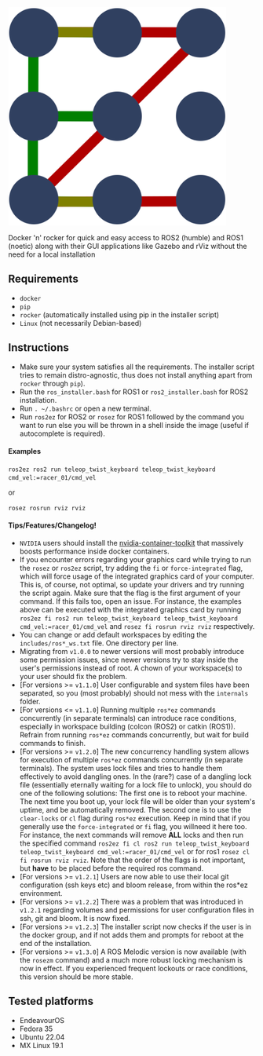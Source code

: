 <img src=media/rosez.png width="444px"/>

Docker 'n' rocker for quick and easy access to ROS2 (humble) and ROS1 (noetic) along with their GUI applications like Gazebo and rViz without the need for a local installation

## Requirements

* `docker`
* `pip`
* `rocker` (automatically installed using pip in the installer script)
* `Linux` (not necessarily Debian-based)

## Instructions
* Make sure your system satisfies all the requirements. The installer script tries to remain distro-agnostic, thus does not install anything apart from `rocker` through `pip`).
* Run the `ros_installer.bash` for ROS1 or `ros2_installer.bash` for ROS2 installation.
* Run `. ~/.bashrc` or open a new terminal.
* Run `ros2ez` for ROS2 or `rosez` for ROS1 followed by the command you want to run else you will be thrown in a shell inside the image (useful if autocomplete is required).

#### Examples

`ros2ez ros2 run teleop_twist_keyboard teleop_twist_keyboard cmd_vel:=racer_01/cmd_vel`

or

`rosez rosrun rviz rviz`

#### Tips/Features/Changelog!
* `NVIDIA` users should install the [nvidia-container-toolkit](https://docs.nvidia.com/datacenter/cloud-native/container-toolkit/install-guide.html) that massively boosts performance inside docker containers.
* If you encounter errors regarding your graphics card while trying to run the `rosez` or `ros2ez` script, try adding the `fi` or `force-integrated` flag, which will force usage of the integrated graphics card of your computer. This is, of course, not optimal, so update your drivers and try running the script again. Make sure that the flag is the first argument of your command. If this fails too, open an issue. For instance, the examples above can be executed with the integrated graphics card by running `ros2ez fi ros2 run teleop_twist_keyboard teleop_twist_keyboard cmd_vel:=racer_01/cmd_vel` and `rosez fi rosrun rviz rviz` respectively.
* You can change or add default workspaces by editing the `includes/ros*_ws.txt` file. One directory per line.
* Migrating from `v1.0.0` to newer versions will most probably introduce some permission issues, since newer versions try to stay inside the user's permissions instead of root. A chown of your workspace(s) to your user should fix the problem.
* [For versions >= `v1.1.0`] User configurable and system files have been separated, so you (most probably) should not mess with the `internals` folder.
* [For versions <= `v1.1.0`] Running multiple `ros*ez` commands concurrently (in separate terminals) can introduce race conditions, especially in workspace building (colcon (ROS2) or catkin (ROS1)). Refrain from running `ros*ez` commands concurrently, but wait for build commands to finish.
* [For versions >= `v1.2.0`] The new concurrency handling system allows for execution of multiple `ros*ez` commands concurrently (in separate terminals). The system uses lock files and tries to handle them effectively to avoid dangling ones. In the (rare?) case of a dangling lock file (essentially eternally waiting for a lock file to unlock), you should do one of the following solutions: The first one is to reboot your machine. The next time you boot up, your lock file will be older than your system's uptime, and be automatically removed. The second one is to use the `clear-locks` or `cl` flag during `ros*ez` execution. Keep in mind that if you generally use the `force-integrated` or `fi` flag, you willneed it here too. For instance, the next commands will remove **ALL** locks and then run the specified command `ros2ez fi cl ros2 run teleop_twist_keyboard teleop_twist_keyboard cmd_vel:=racer_01/cmd_vel` or for ros1 `rosez cl fi rosrun rviz rviz`. Note that the order of the flags is not important, but **have** to be placed before the required ros command.
* [For versions >= `v1.2.1`] Users are now able to use their local git configuration (ssh keys etc) and bloom release, from within the ros\*ez environment.
* [For versions >= `v1.2.2`] There was a problem that was introduced in `v1.2.1` regarding volumes and permissions for user configuration files in ssh, git and bloom. It is now fixed.
* [For versions >= `v1.2.3`] The installer script now checks if the user is in the docker group, and if not adds them and prompts for reboot at the end of the installation.
* [For versions >= `v1.3.0`] A ROS Melodic version is now available (with the `rosezm` command) and a much more robust locking mechanism is now in effect. If you experienced frequent lockouts or race conditions, this version should be more stable.

## Tested platforms
* EndeavourOS
* Fedora 35
* Ubuntu 22.04
* MX Linux 19.1
